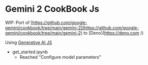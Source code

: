 # Gemini 2 CookBook Js

WIP: Port of
[https://github.com/google-gemini/cookbook/tree/main/gemini-2](https://github.com/google-gemini/cookbook/tree/main/gemini-2)
to [Deno](https://deno.com /)

Using [Generative AI JS](https://github.com/google-gemini/generative-ai-js)

- get_started.ipynb
  - Reached "Configure model parameters"
